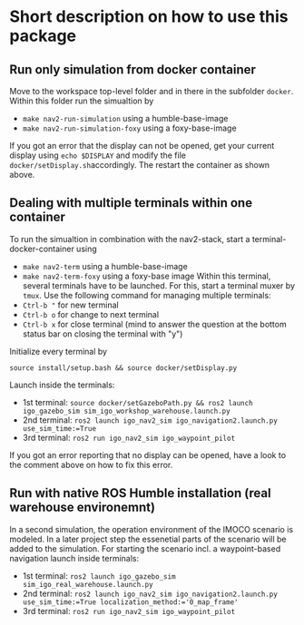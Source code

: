 
# Short description on how to use this package
## Run only simulation from docker container
Move to the workspace top-level folder and in there in the subfolder `docker`. Within this folder run the simualtion by 
- `make nav2-run-simulation` using a humble-base-image
- `make nav2-run-simulation-foxy` using a foxy-base-image

If you got an error that the display can not be opened, get your current display using `echo $DISPLAY` and modify the file `docker/setDisplay.sh`accordingly. The restart the container as shown above.

## Dealing with multiple terminals within one container
To run the simualtion in combination with the nav2-stack, start a terminal-docker-container using
- `make nav2-term` using a humble-base-image
- `make nav2-term-foxy` using a foxy-base image
Within this terminal, several terminals have to be launched. For this, start a terminal muxer by `tmux`. Use the following command for managing multiple terminals:
- `Ctrl-b "` for new terminal
- `Ctrl-b o` for change to next terminal
- `Ctrl-b x` for close terminal (mind to answer the question at the bottom status bar on closing the terminal with "y")

Initialize every terminal by

`source install/setup.bash && source docker/setDisplay.py`

Launch inside the terminals:
- 1st terminal: `source docker/setGazeboPath.py && ros2 launch igo_gazebo_sim sim_igo_workshop_warehouse.launch.py`
- 2nd terminal: `ros2 launch igo_nav2_sim igo_navigation2.launch.py use_sim_time:=True`
- 3rd terminal: `ros2 run igo_nav2_sim igo_waypoint_pilot`

If you got an error reporting that no display can be opened, have a look to the comment above on how to fix this error.

## Run with native ROS Humble installation (real warehouse environemnt)
In a second simulation, the operation environment of the IMOCO scenario is modeled. In a later project step the essenetial parts of the scenario will be added to the simulation. 
For starting the scenario incl. a waypoint-based navigation launch inside terminals:
- 1st terminal: `ros2 launch igo_gazebo_sim sim_igo_real_warehouse.launch.py`
- 2nd terminal: `ros2 launch igo_nav2_sim igo_navigation2.launch.py use_sim_time:=True localization_method:='0_map_frame'`
- 3rd terminal: `ros2 run igo_nav2_sim igo_waypoint_pilot`
